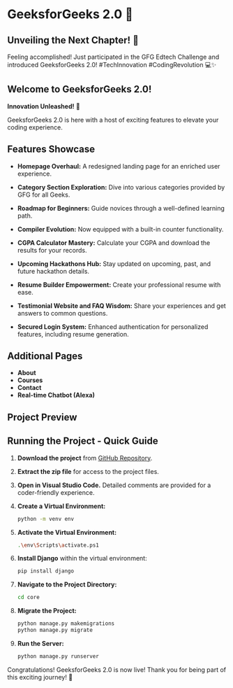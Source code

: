 # GeeksforGeeks 2.0 🚀

## Unveiling the Next Chapter! 🌟
Feeling accomplished! Just participated in the GFG Edtech Challenge and introduced GeeksforGeeks 2.0! #TechInnovation #CodingRevolution 💻✨

## Welcome to GeeksforGeeks 2.0!

**Innovation Unleashed!** 🌟

GeeksforGeeks 2.0 is here with a host of exciting features to elevate your coding experience.

## Features Showcase

- **Homepage Overhaul:** A redesigned landing page for an enriched user experience.
  
- **Category Section Exploration:** Dive into various categories provided by GFG for all Geeks.
  
- **Roadmap for Beginners:** Guide novices through a well-defined learning path.
  
- **Compiler Evolution:** Now equipped with a built-in counter functionality.
  
- **CGPA Calculator Mastery:** Calculate your CGPA and download the results for your records.
  
- **Upcoming Hackathons Hub:** Stay updated on upcoming, past, and future hackathon details.
  
- **Resume Builder Empowerment:** Create your professional resume with ease.
  
- **Testimonial Website and FAQ Wisdom:** Share your experiences and get answers to common questions.
  
- **Secured Login System:** Enhanced authentication for personalized features, including resume generation.

## Additional Pages

- **About**
- **Courses**
- **Contact**
- **Real-time Chatbot (Alexa)**

## Project Preview


## Running the Project - Quick Guide

1. **Download the project** from [GitHub Repository](https://github.com/sourabhsahu33/GeeksforGeeks_2.0).

2. **Extract the zip file** for access to the project files.

3. **Open in Visual Studio Code.** Detailed comments are provided for a coder-friendly experience.

4. **Create a Virtual Environment:**

    ```bash
    python -m venv env
    ```

5. **Activate the Virtual Environment:**

    ```bash
    .\env\Scripts\activate.ps1
    ```

6. **Install Django** within the virtual environment:

    ```bash
    pip install django
    ```

7. **Navigate to the Project Directory:**

    ```bash
    cd core
    ```

8. **Migrate the Project:**

    ```bash
    python manage.py makemigrations
    python manage.py migrate
    ```

9. **Run the Server:**

    ```bash
    python manage.py runserver
    ```

Congratulations! GeeksforGeeks 2.0 is now live! Thank you for being part of this exciting journey! 🙌
